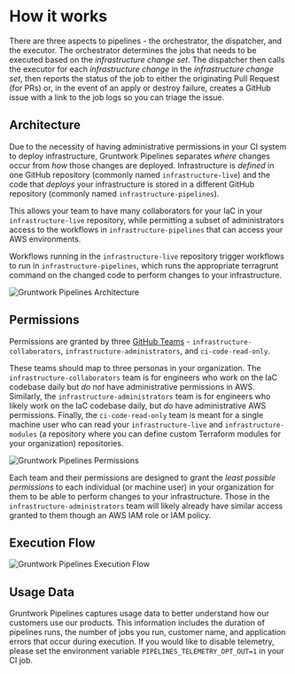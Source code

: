 # How it works

There are three aspects to pipelines - the orchestrator, the dispatcher, and the executor. The orchestrator determines the jobs that needs to be executed based on the _infrastructure change set_. The dispatcher then calls the executor for each _infrastructure change_ in the _infrastructure change set_, then reports the status of the job to either the originating Pull Request (for PRs) or, in the event of an apply or destroy failure, creates a GitHub issue with a link to the job logs so you can triage the issue.

## Architecture

Due to the necessity of having administrative permissions in your CI system to deploy infrastructure, Gruntwork Pipelines separates _where_ changes occur from _how_ those changes are deployed. Infrastructure is _defined_ in one GitHub repository (commonly named `infrastructure-live`) and the code that _deploys_ your infrastructure is stored in a different GitHub repository (commonly named `infrastructure-pipelines`).

This allows your team to have many collaborators for your IaC in your `infrastructure-live` repository, while permitting a subset of administrators access to the workflows in `infrastructure-pipelines` that can access your AWS environments.

Workflows running in the `infrastructure-live` repository trigger workflows to run in `infrastructure-pipelines`, which runs the appropriate terragrunt command on the changed code to perform changes to your infrastructure.

![Gruntwork Pipelines Architecture](/img/pipelines/how-it-works/pipelines_architecture.png)

## Permissions

Permissions are granted by three [GitHub Teams](https://docs.github.com/en/organizations/organizing-members-into-teams/about-teams) - `infrastructure-collaborators`, `infrastructure-administrators`, and `ci-code-read-only`.

These teams should map to three personas in your organization. The `infrastructure-collaborators` team is for engineers who work on the IaC codebase daily but _do not_ have administrative permissions in AWS. Similarly, the `infrastructure-administrators` team is for engineers who likely work on the IaC codebase daily, but _do_ have administrative AWS permissions. Finally, the `ci-code-read-only` team is meant for a single machine user who can read your `infrastructure-live` and `infrastructure-modules` (a repository where you can define custom Terraform modules for your organization) repositories.

![Gruntwork Pipelines Permissions](/img/pipelines/how-it-works/pipelines_security.png)

Each team and their permissions are designed to grant the _least possible permissions_ to each individual (or machine user) in your organization for them to be able to perform changes to your infrastructure. Those in the `infrastructure-administrators` team will likely already have similar access granted to them though an AWS IAM role or IAM policy.

## Execution Flow

![Gruntwork Pipelines Execution Flow](/img/pipelines/how-it-works/pipelines_execution_flow.png)


## Usage Data

Gruntwork Pipelines captures usage data to better understand how our customers use our products. This information includes the duration of pipelines runs, the number of jobs you run, customer name, and application errors that occur during execution. If you would like to disable telemetry, please set the environment variable `PIPELINES_TELEMETRY_OPT_OUT=1` in your CI job.


<!-- ##DOCS-SOURCER-START
{
  "sourcePlugin": "local-copier",
  "hash": "617529ecc10d7ff8085fb5f64ec64cb5"
}
##DOCS-SOURCER-END -->
